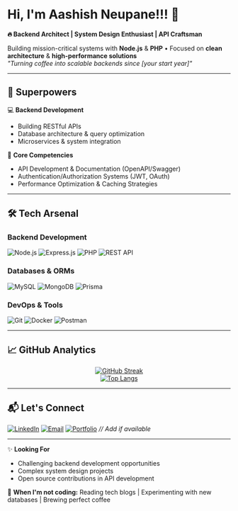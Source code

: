 # Hi, I'm Aashish Neupane!!! 👋  
**🔥 Backend Architect | System Design Enthusiast | API Craftsman**

Building mission-critical systems with **Node.js** & **PHP** • Focused on **clean architecture** & **high-performance solutions**  
*"Turning coffee into scalable backends since [your start year]"*

---

## 🚀 **Superpowers**  
💻 **Backend Development**  
- Building RESTful APIs
- Database architecture & query optimization  
- Microservices & system integration  

🧠 **Core Competencies**  
- API Development & Documentation (OpenAPI/Swagger)  
- Authentication/Authorization Systems (JWT, OAuth)  
- Performance Optimization & Caching Strategies  

---

## 🛠️ **Tech Arsenal**  

### **Backend Development**  
![Node.js](https://img.shields.io/badge/Node.js-339933?style=for-the-badge&logo=nodedotjs&logoColor=white)
![Express.js](https://img.shields.io/badge/Express.js-000000?style=for-the-badge&logo=express&logoColor=white)
![PHP](https://img.shields.io/badge/PHP-777BB4?style=for-the-badge&logo=php&logoColor=white)
![REST API](https://img.shields.io/badge/REST_API-FF6C37?style=for-the-badge&logo=json&logoColor=white)

### **Databases & ORMs**  
![MySQL](https://img.shields.io/badge/MySQL-4479A1?style=for-the-badge&logo=mysql&logoColor=white)
![MongoDB](https://img.shields.io/badge/MongoDB-47A248?style=for-the-badge&logo=mongodb&logoColor=white)
![Prisma](https://img.shields.io/badge/Prisma-2D3748?style=for-the-badge&logo=prisma&logoColor=white)

### **DevOps & Tools**  
![Git](https://img.shields.io/badge/Git-F05032?style=for-the-badge&logo=git&logoColor=white)
![Docker](https://img.shields.io/badge/Docker-2496ED?style=for-the-badge&logo=docker&logoColor=white)
![Postman](https://img.shields.io/badge/Postman-FF6C37?style=for-the-badge&logo=postman&logoColor=white)

---

## 📈 **GitHub Analytics**

<div align="center">
  
[![GitHub Streak](https://streak-stats.demolab.com?user=neupane32&theme=tokyonight&hide_border=true)](https://git.io/streak-stats)  
[![Top Langs](https://github-readme-stats.vercel.app/api/top-langs/?username=neupane32&layout=compact&theme=tokyonight&hide_border=true)](https://github.com/neupane32)

</div>

---

## 📬 **Let's Connect**  

[![LinkedIn](https://img.shields.io/badge/-Aashish_Neupane-0077B5?style=flat&logo=linkedin&logoColor=white)](https://linkedin.com/in/aashish-neupane-a4a7bb2ab)
[![Email](https://img.shields.io/badge/-aashishneupane63@gmail.com-D14836?style=flat&logo=gmail&logoColor=white)](mailto:aashishneupane63@gmail.com)
[![Portfolio](https://img.shields.io/badge/Portfolio-%23000000.svg?style=flat&logo=vercel&logoColor=white)](https://your-portfolio.com) *// Add if available*

---

✨ **Looking For**  
- Challenging backend development opportunities  
- Complex system design projects  
- Open source contributions in API development  

🐞 **When I'm not coding:** Reading tech blogs | Experimenting with new databases | Brewing perfect coffee  
